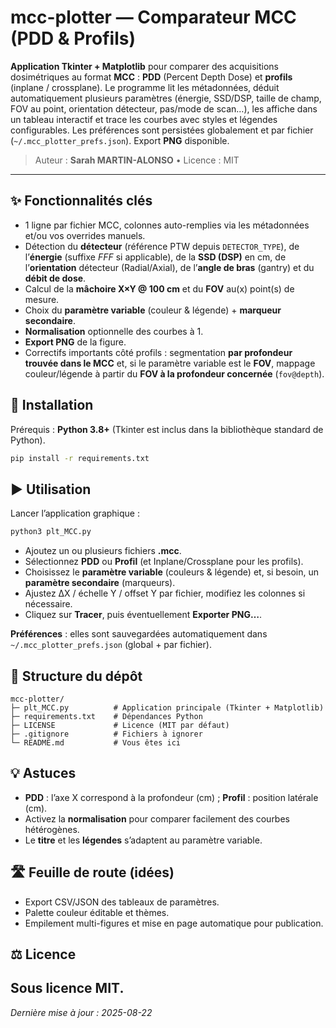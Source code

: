 # mcc-plotter — Comparateur MCC (PDD & Profils)

**Application Tkinter + Matplotlib** pour comparer des acquisitions dosimétriques au format **MCC** : **PDD** (Percent Depth Dose) et **profils** (inplane / crossplane). Le programme lit les métadonnées, déduit automatiquement plusieurs paramètres (énergie, SSD/DSP, taille de champ, FOV au point, orientation détecteur, pas/mode de scan…), les affiche dans un tableau interactif et trace les courbes avec styles et légendes configurables. Les préférences sont persistées globalement et par fichier (`~/.mcc_plotter_prefs.json`). Export **PNG** disponible.

> Auteur : **Sarah MARTIN-ALONSO** • Licence : MIT

---

## ✨ Fonctionnalités clés

- 1 ligne par fichier MCC, colonnes auto-remplies via les métadonnées et/ou vos overrides manuels.
- Détection du **détecteur** (référence PTW depuis `DETECTOR_TYPE`), de l’**énergie** (suffixe *FFF* si applicable), de la **SSD (DSP)** en cm, de l’**orientation** détecteur (Radial/Axial), de l’**angle de bras** (gantry) et du **débit de dose**.
- Calcul de la **mâchoire X×Y @ 100 cm** et du **FOV** au(x) point(s) de mesure.
- Choix du **paramètre variable** (couleur & légende) + **marqueur secondaire**.
- **Normalisation** optionnelle des courbes à 1.
- **Export PNG** de la figure.
- Correctifs importants côté profils : segmentation **par profondeur trouvée dans le MCC** et, si le paramètre variable est le **FOV**, mappage couleur/légende à partir du **FOV à la profondeur concernée** (`fov@depth`).

## 🔧 Installation

Prérequis : **Python 3.8+** (Tkinter est inclus dans la bibliothèque standard de Python).

```bash
pip install -r requirements.txt
```

## ▶️ Utilisation

Lancer l’application graphique :

```bash
python3 plt_MCC.py
```

- Ajoutez un ou plusieurs fichiers **.mcc**.
- Sélectionnez **PDD** ou **Profil** (et Inplane/Crossplane pour les profils).
- Choisissez le **paramètre variable** (couleurs & légende) et, si besoin, un **paramètre secondaire** (marqueurs).
- Ajustez ΔX / échelle Y / offset Y par fichier, modifiez les colonnes si nécessaire.
- Cliquez sur **Tracer**, puis éventuellement **Exporter PNG…**.

**Préférences** : elles sont sauvegardées automatiquement dans `~/.mcc_plotter_prefs.json` (global + par fichier).

## 📁 Structure du dépôt

```text
mcc-plotter/
├─ plt_MCC.py          # Application principale (Tkinter + Matplotlib)
├─ requirements.txt    # Dépendances Python
├─ LICENSE             # Licence (MIT par défaut)
├─ .gitignore          # Fichiers à ignorer
└─ README.md           # Vous êtes ici
```

## 💡 Astuces

- **PDD** : l’axe X correspond à la profondeur (cm) ; **Profil** : position latérale (cm).
- Activez la **normalisation** pour comparer facilement des courbes hétérogènes.
- Le **titre** et les **légendes** s’adaptent au paramètre variable.

## 🛣️ Feuille de route (idées)

- Export CSV/JSON des tableaux de paramètres.
- Palette couleur éditable et thèmes.
- Empilement multi-figures et mise en page automatique pour publication.

## ⚖️ Licence

Sous licence **MIT**.
---

_Dernière mise à jour : 2025-08-22_
